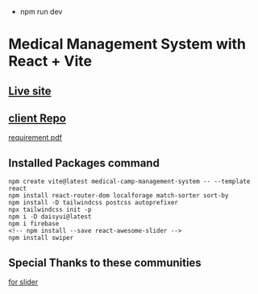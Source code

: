 * npm run dev
# Medical Management System with React + Vite
## [Live site](https://amazing-kheer-e22317.netlify.app/)
## [client Repo](https://github.com/programming-hero-web-course1/b8a12-client-side-almubin78)

[requirement pdf](https://github.com/ProgrammingHero1/B8A12-The-Final-Effort/blob/main/Requerments-pdf-all/assignment12_category_0016.pdf)

## Installed Packages command
```
npm create vite@latest medical-camp-management-system -- --template react
npm install react-router-dom localforage match-sorter sort-by
npm install -D tailwindcss postcss autoprefixer
npx tailwindcss init -p
npm i -D daisyui@latest
npm i firebase
<!-- npm install --save react-awesome-slider -->
npm install swiper
```


## Special Thanks to these communities
[for slider](https://github.com/express-labs/pure-react-carousel)

